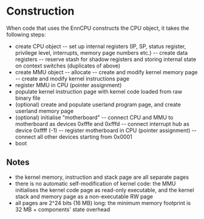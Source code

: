 # Construction

When code that uses the EnnCPU constructs the CPU object, it takes the following steps:

- create CPU object
-- set up internal registers (IP, SP, status register, privilege level, interrupts, memory page numbers etc.)
-- create data registers
-- reserve stash for shadow registers and storing internal state on context switches (duplicates of above)
- create MMU object
-- allocate 
-- create and modify kernel memory page
-- create and modify kernel instructions page
- register MMU in CPU (pointer assignment)
- populate kernel instruction page with kernel code loaded from raw binary file
- (optional) create and populate userland program page, and create userland memory page
- (optional) initialise "motherboard"
-- connect CPU and MMU to motherboard as devices 0xfffe and 0xfffd
-- connect interrupt hub as device 0xffff (-1)
-- register motherboard in CPU (pointer assignment)
-- connect all other devices starting from 0x0001
- boot

## Notes

- the kernel memory, instruction and stack page are all separate pages
- there is no automatic self-modification of kernel code: the MMU initialises the kernel code page as read-only executable, and the kernel stack and memory page as a non-executable RW page
- all pages are 2^24 bits (16 MB) long: the minimum memory footprint is 32 MB + components' state overhead
